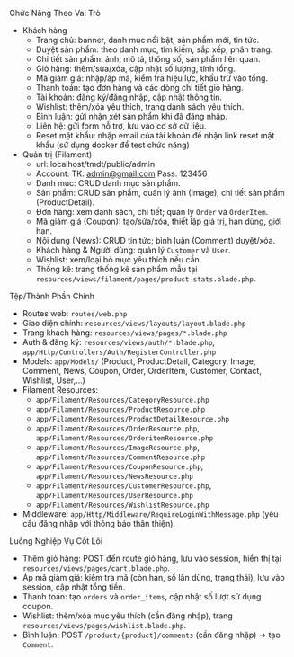 Chức Năng Theo Vai Trò
- Khách hàng
  - Trang chủ: banner, danh mục nổi bật, sản phẩm mới, tin tức.
  - Duyệt sản phẩm: theo danh mục, tìm kiếm, sắp xếp, phân trang.
  - Chi tiết sản phẩm: ảnh, mô tả, thông số, sản phẩm liên quan.
  - Giỏ hàng: thêm/sửa/xóa, cập nhật số lượng, tính tổng.
  - Mã giảm giá: nhập/áp mã, kiểm tra hiệu lực, khấu trừ vào tổng.
  - Thanh toán: tạo đơn hàng và các dòng chi tiết giỏ hàng.
  - Tài khoản: đăng ký/đăng nhập, cập nhật thông tin.
  - Wishlist: thêm/xóa yêu thích, trang danh sách yêu thích.
  - Bình luận: gửi nhận xét sản phẩm khi đã đăng nhập.
  - Liên hệ: gửi form hỗ trợ, lưu vào cơ sở dữ liệu.
  - Reset mật khẩu: nhập email của tài khoản để nhận link reset mật khẩu (sử dụng docker để test chức năng)
- Quản trị (Filament) 
  - url: localhost/tmdt/public/admin 
  - Account: 
      TK: admin@gmail.com
      Pass: 123456  
  - Danh mục: CRUD danh mục sản phẩm.
  - Sản phẩm: CRUD sản phẩm, quản lý ảnh (Image), chi tiết sản phẩm (ProductDetail).
  - Đơn hàng: xem danh sách, chi tiết; quản lý `Order` và `OrderItem`.
  - Mã giảm giá (Coupon): tạo/sửa/xóa, thiết lập giá trị, hạn dùng, giới hạn.
  - Nội dung (News): CRUD tin tức; bình luận (Comment) duyệt/xóa.
  - Khách hàng & Người dùng: quản lý `Customer` và `User`.
  - Wishlist: xem/loại bỏ mục yêu thích nếu cần.
  - Thống kê: trang thống kê sản phẩm mẫu tại `resources/views/filament/pages/product-stats.blade.php`.

Tệp/Thành Phần Chính
- Routes web: `routes/web.php`
- Giao diện chính: `resources/views/layouts/layout.blade.php`
- Trang khách hàng: `resources/views/pages/*.blade.php`
- Auth & đăng ký: `resources/views/auth/*.blade.php`, `app/Http/Controllers/Auth/RegisterController.php`
- Models: `app/Models/` (Product, ProductDetail, Category, Image, Comment, News, Coupon, Order, OrderItem, Customer, Contact, Wishlist, User,…)
- Filament Resources:
  - `app/Filament/Resources/CategoryResource.php`
  - `app/Filament/Resources/ProductResource.php`
  - `app/Filament/Resources/ProductDetailResource.php`
  - `app/Filament/Resources/OrderResource.php`, `app/Filament/Resources/OrderitemResource.php`
  - `app/Filament/Resources/ImageResource.php`, `app/Filament/Resources/CommentResource.php`
  - `app/Filament/Resources/CouponResource.php`, `app/Filament/Resources/NewsResource.php`
  - `app/Filament/Resources/CustomerResource.php`, `app/Filament/Resources/UserResource.php`
  - `app/Filament/Resources/WishlistResource.php`
- Middleware: `app/Http/Middleware/RequireLoginWithMessage.php` (yêu cầu đăng nhập với thông báo thân thiện).

Luồng Nghiệp Vụ Cốt Lõi
- Thêm giỏ hàng: POST đến route giỏ hàng, lưu vào session, hiển thị tại `resources/views/pages/cart.blade.php`.
- Áp mã giảm giá: kiểm tra mã (còn hạn, số lần dùng, trạng thái), lưu vào session, cập nhật tổng tiền.
- Thanh toán: tạo `orders` và `order_items`, cập nhật số lượt sử dụng coupon.
- Wishlist: thêm/xóa mục yêu thích (cần đăng nhập), trang `resources/views/pages/wishlist.blade.php`.
- Bình luận: POST `/product/{product}/comments` (cần đăng nhập) → tạo `Comment`.

